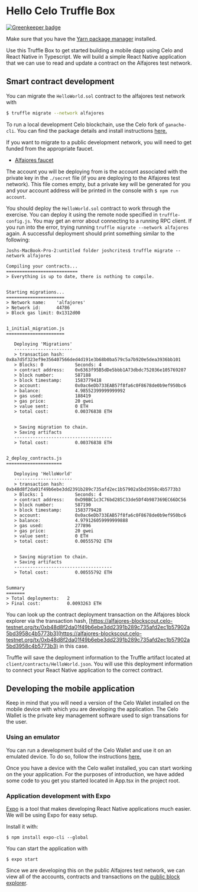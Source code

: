 # Hello Celo Truffle Box

[![Greenkeeper badge](https://badges.greenkeeper.io/critesjosh/celo-dappkit.svg)](https://greenkeeper.io/)

Make sure that you have the [Yarn package manager](https://yarnpkg.com/) installed.

Use this Truffle Box to get started building a mobile dapp using Celo and React Native in Typescript. We will build a simple React Native application that we can use to read and update a contract on the Alfajores test network.

## Smart contract development

You can migrate the `HelloWorld.sol` contract to the alfajores test network with
```bash
$ truffle migrate --network alfajores
```
To run a local development Celo blockchain, use the Celo fork of `ganache-cli`. You can find the package details and install instructions [here.](https://www.npmjs.com/package/@celo/ganache-cli)

If you want to migrate to a public development network, you will need to get funded from the appropriate faucet. 
 - [Alfajores faucet](https://celo.org/developers/faucet)

The account you will be deploying from is the account associated with the private key in the `./secret` file (if you are deploying to the Alfajores test network). This file comes empty, but a private key will be generated for you and your account address will be printed in the console with `$ npm run account`.

You should deploy the `HelloWorld.sol` contract to work through the exercise. You can deploy it using the remote node specified in `truffle-config.js`. You may get an error about connecting to a running RPC client. If you run into the error, trying running `truffle migrate --network alfajores` again. A successful deployment should print something similar to the following:

```
Joshs-MacBook-Pro-2:untitled folder joshcrites$ truffle migrate --network alfajores

Compiling your contracts...
===========================
> Everything is up to date, there is nothing to compile.


Starting migrations...
======================
> Network name:    'alfajores'
> Network id:      44786
> Block gas limit: 0x1312d00


1_initial_migration.js
======================

   Deploying 'Migrations'
   ----------------------
   > transaction hash:    0x8a7d5f323ef9e356407566ded4d191e3b68b0ba579c5a7b920e5dea3936bb101
   > Blocks: 0            Seconds: 4
   > contract address:    0x6363f95B5dDe5bbb1A73dbdc752036e105769207
   > block number:        587188
   > block timestamp:     1583779418
   > account:             0x0ac6eDb733EAB57f8fa6c0F8678de0b9ef950bc6
   > balance:             4.98552399999999992
   > gas used:            188419
   > gas price:           20 gwei
   > value sent:          0 ETH
   > total cost:          0.00376838 ETH


   > Saving migration to chain.
   > Saving artifacts
   -------------------------------------
   > Total cost:          0.00376838 ETH


2_deploy_contracts.js
=====================

   Deploying 'HelloWorld'
   ----------------------
   > transaction hash:    0xb48d8f2da01f49b6ebe3dd2391b289c735afd2ec1b57902a5bd3958c4b5773b3
   > Blocks: 1            Seconds: 4
   > contract address:    0xD9BBC1c3C76bd285C33de5Df4b987369EC66DC56
   > block number:        587190
   > block timestamp:     1583779428
   > account:             0x0ac6eDb733EAB57f8fa6c0F8678de0b9ef950bc6
   > balance:             4.979126059999999888
   > gas used:            277896
   > gas price:           20 gwei
   > value sent:          0 ETH
   > total cost:          0.00555792 ETH


   > Saving migration to chain.
   > Saving artifacts
   -------------------------------------
   > Total cost:          0.00555792 ETH


Summary
=======
> Total deployments:   2
> Final cost:          0.0093263 ETH
```
You can look up the contract deployment transaction on the Alfajores block explorer via the transaction hash, [https://alfajores-blockscout.celo-testnet.org/tx/0xb48d8f2da01f49b6ebe3dd2391b289c735afd2ec1b57902a5bd3958c4b5773b3](https://alfajores-blockscout.celo-testnet.org/tx/0xb48d8f2da01f49b6ebe3dd2391b289c735afd2ec1b57902a5bd3958c4b5773b3) in this case.

Truffle will save the deployment information to the Truffle artifact located at `client/contracts/HelloWorld.json`. You will use this deployment information to connect your React Native application to the correct contract.

## Developing the mobile application

Keep in mind that you will need a version of the Celo Wallet installed on the mobile device with which you are developing the application. The Celo Wallet is the private key management software used to sign transations for the user. 

### Using an emulator

You can run a development build of the Celo Wallet and use it on an emulated device. To do so, follow the instructions [here.](https://github.com/celo-org/celo-monorepo/tree/master/packages/mobile)

Once you have a device with the Celo wallet installed, you can start working on the your application. For the purposes of introduction, we have added some code to you get you started located in App.tsx in the project root.

### Application development with Expo

[Expo](#) is a tool that makes developing React Native applications much easier. We will be using Expo for easy setup.

Install it with:
```
$ npm install expo-cli --global
```

You can start the application with
```
$ expo start
```

Since we are developing this on the public Alfajores test network, we can view all of the accounts, contracts and transactions on the [public block explorer](https://alfajores-blockscout.celo-testnet.org/).